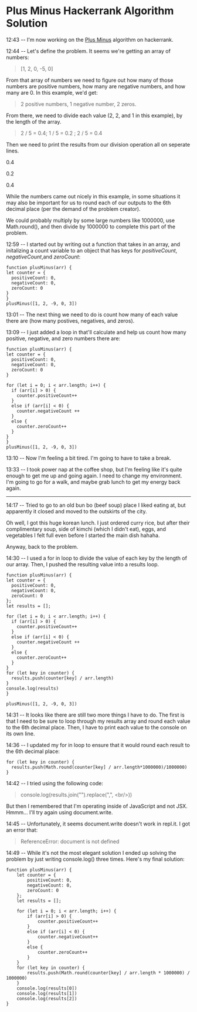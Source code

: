 # Plus Minus Hackerrank Algorithm Solution

12:43 -- I'm now working on the [Plus Minus](https://www.hackerrank.com/challenges/plus-minus/problem) algorithm on hackerrank.

12:44 -- Let's define the problem. It seems we're getting an array of numbers:
>[1, 2, 0, -5, 0]

From that array of numbers we need to figure out how many of those numbers are positive numbers, how many are negative numbers, and how many are 0. In this example, we'd get:
> 2 positive numbers, 1 negative number, 2 zeros.

From there, we need to divide each value (2, 2, and 1 in this example), by the length of the array.
> 2 / 5 = 0.4; 1 / 5 = 0.2 ; 2 / 5 = 0.4

Then we need to print the results from our division operation all on seperate lines.

0.4

0.2

0.4

While the numbers came out nicely in this example, in some situations it may also be important for us to round each of our outputs to the 6th decimal place (per the demand of the problem creator).

We could probably multiply by some large numbers like 1000000, use Math.round(), and then divide by 1000000 to complete this part of the problem.

12:59 -- I started out by writing out a function that takes in an array, and initalizing a count variable to an object that has keys for *positiveCount*, *negativeCount*,and *zeroCount*:

```
function plusMinus(arr) {
let counter = {
  positiveCount: 0,
  negativeCount: 0,
  zeroCount: 0
}
}
plusMinus([1, 2, -9, 0, 3])
```
13:01 -- The next thing we need to do is count how many of each value there are (how many postives, negatives, and zeros).

13:09 -- I just added a loop in that'll calculate and help us count how many positive, negative, and zero numbers there are:
```
function plusMinus(arr) {
let counter = {
  positiveCount: 0,
  negativeCount: 0,
  zeroCount: 0
}

for (let i = 0; i < arr.length; i++) {
  if (arr[i] > 0) {
    counter.positiveCount++
  }
  else if (arr[i] < 0) {
    counter.negativeCount ++
  }
  else {
    counter.zeroCount++
  }
}
}
plusMinus([1, 2, -9, 0, 3])
```
13:10 -- Now I'm feeling a bit tired. I'm going to have to take a break.

13:33 -- I took power nap at the coffee shop, but I'm feeling like it's quite enough to get me up and going again. I need to change my environment. I'm going to go for a walk, and maybe grab lunch to get my energy back again.
___

14:17 -- Tried to go to an old bun bo (beef soup) place I liked eating at, but apparently it closed and moved to the outskirts of the city.

Oh well, I got this huge korean lunch. I just ordered curry rice, but after their complimentary soup, side of kimchi (which I didn't eat), eggs, and vegetables I felt full even before I started the main dish hahaha. 

Anyway, back to the problem.

14:30 -- I used a for in loop to divide the value of each key by the length of our array. Then, I pushed the resulting value into a results loop.
```
function plusMinus(arr) {
let counter = {
  positiveCount: 0,
  negativeCount: 0,
  zeroCount: 0
};
let results = [];

for (let i = 0; i < arr.length; i++) {
  if (arr[i] > 0) {
    counter.positiveCount++
  }
  else if (arr[i] < 0) {
    counter.negativeCount ++
  }
  else {
    counter.zeroCount++
  }
}
for (let key in counter) {
  results.push(counter[key] / arr.length)
}
console.log(results)
}

plusMinus([1, 2, -9, 0, 3])
```
14:31 -- It looks like there are still two more things I have to do. The first is that I need to be sure to loop through my results array and round each value to the 6th decimal place. Then, I have to print each value to the console on its own line.

14:36 -- I updated my for in loop to ensure that it would round each result to the 6th decimal place:
```
for (let key in counter) {
  results.push(Math.round(counter[key] / arr.length*1000000)/1000000)
}
```
14:42 -- I tried using the following code:
> console.log(results.join("").replace(",", \<br/>))

But then I remembered that I'm operating inside of JavaScript and not JSX. Hmmm... I'll try again using document.write.

14:45 -- Unfortunately, it seems document.write doesn't work in repl.it. I got an error that:
> ReferenceError: document is not defined

14:49 -- While it's not the most elegant solution I ended up solving the problem by just writing console.log() three times. Here's my final solution:
```
function plusMinus(arr) {
    let counter = {
        positiveCount: 0,
        negativeCount: 0,
        zeroCount: 0
    };
    let results = [];

    for (let i = 0; i < arr.length; i++) {
        if (arr[i] > 0) {
            counter.positiveCount++
        }
        else if (arr[i] < 0) {
            counter.negativeCount++
        }
        else {
            counter.zeroCount++
        }
    }
    for (let key in counter) {
        results.push(Math.round(counter[key] / arr.length * 1000000) / 1000000)
    }
    console.log(results[0])
    console.log(results[1])
    console.log(results[2])
}
```
